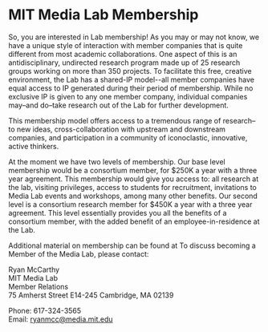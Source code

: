 # MIT Media Lab Membership

So, you are interested in Lab membership! As you may or may not know, we have a unique style of interaction with member companies that is quite different from most academic collaborations. One aspect of this is an antidisciplinary, undirected research program made up of 25 research groups working on more than 350 projects. To facilitate this free, creative environment, the Lab has a shared-IP model--all member companies have equal access to IP generated during their period of membership. While no exclusive IP is given to any one member company, individual companies may–and do–take research out of the Lab for further development.

This membership model offers access to a tremendous range of research–to new ideas, cross-collaboration with upstream and downstream companies, and participation in a community of iconoclastic, innovative, active thinkers.

At the moment we have two levels of membership. Our base level membership would be a consortium member, for $250K a year with a three year agreement. This membership would give you access to: all research at the lab, visiting privileges, access to students for recruitment, invitations to Media Lab events and workshops, among many other benefits. Our second level is a consortium research member for $450K a year with a three year agreement. This level essentially provides you all the benefits of a consortium member, with the added benefit of an employee-in-residence at the Lab.

Additional material on membership can be found at  To discuss becoming a Member of the Media Lab, please contact:

Ryan McCarthy    
MIT Media Lab    
Member Relations    
75 Amherst Street E14-245 Cambridge, MA 02139    

Phone: 617-324-3565     
Email: ryanmcc@media.mit.edu
